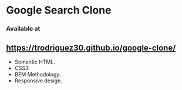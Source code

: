 # Google Search Clone

### Available at

## https://trodriguez30.github.io/google-clone/

* Semantic HTML.
* CSS3.
* BEM Methodology.
* Responsive design.
